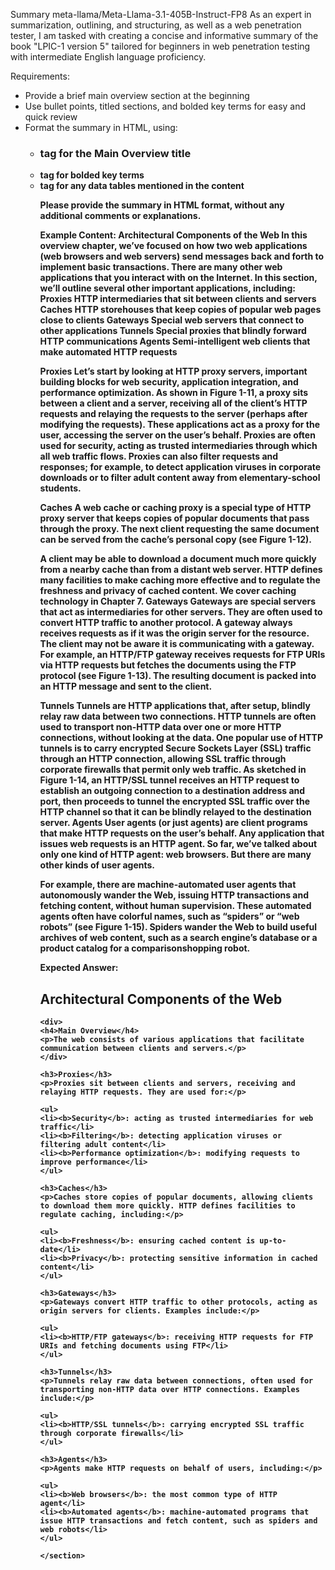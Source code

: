 Summary meta-llama/Meta-Llama-3.1-405B-Instruct-FP8
As an expert in summarization, outlining, and structuring, as well as a web penetration tester, I am tasked with creating a concise and informative summary of the book "LPIC-1 version 5" tailored for beginners in web penetration testing with intermediate English language proficiency.

Requirements:

- Provide a brief main overview section at the beginning
- Use bullet points, titled sections, and bolded key terms for easy and quick review
- Format the summary in HTML, using:
  - <h3> tag for the Main Overview title
  - <b> tag for bolded key terms
  - <table> tag for any data tables mentioned in the content

Please provide the summary in HTML format, without any additional comments or explanations.

Example Content:
Architectural Components of the Web
In this overview chapter, we’ve focused on how two web applications (web browsers
and web servers) send messages back and forth to implement basic transactions.
There are many other web applications that you interact with on the Internet. In this
section, we’ll outline several other important applications, including:
Proxies
HTTP intermediaries that sit between clients and servers
Caches
HTTP storehouses that keep copies of popular web pages close to clients
Gateways
Special web servers that connect to other applications
Tunnels
Special proxies that blindly forward HTTP communications
Agents
Semi-intelligent web clients that make automated HTTP requests

Proxies
Let’s start by looking at HTTP proxy servers, important building blocks for web
security, application integration, and performance optimization.
As shown in Figure 1-11, a proxy sits between a client and a server, receiving all of
the client’s HTTP requests and relaying the requests to the server (perhaps after
modifying the requests). These applications act as a proxy for the user, accessing the
server on the user’s behalf.
Proxies are often used for security, acting as trusted intermediaries through which all
web traffic flows. Proxies can also filter requests and responses; for example, to
detect application viruses in corporate downloads or to filter adult content away
from elementary-school students.

Caches
A web cache or caching proxy is a special type of HTTP proxy server that keeps copies of popular documents that pass through the proxy. The next client requesting the
same document can be served from the cache’s personal copy (see Figure 1-12).

A client may be able to download a document much more quickly from a nearby
cache than from a distant web server. HTTP defines many facilities to make caching
more effective and to regulate the freshness and privacy of cached content. We cover
caching technology in Chapter 7.
Gateways
Gateways are special servers that act as intermediaries for other servers. They are
often used to convert HTTP traffic to another protocol. A gateway always receives
requests as if it was the origin server for the resource. The client may not be aware it
is communicating with a gateway.
For example, an HTTP/FTP gateway receives requests for FTP URIs via HTTP
requests but fetches the documents using the FTP protocol (see Figure 1-13). The
resulting document is packed into an HTTP message and sent to the client.

Tunnels
Tunnels are HTTP applications that, after setup, blindly relay raw data between two
connections. HTTP tunnels are often used to transport non-HTTP data over one or
more HTTP connections, without looking at the data.
One popular use of HTTP tunnels is to carry encrypted Secure Sockets Layer (SSL)
traffic through an HTTP connection, allowing SSL traffic through corporate firewalls that permit only web traffic. As sketched in Figure 1-14, an HTTP/SSL tunnel
receives an HTTP request to establish an outgoing connection to a destination
address and port, then proceeds to tunnel the encrypted SSL traffic over the HTTP
channel so that it can be blindly relayed to the destination server.
Agents
User agents (or just agents) are client programs that make HTTP requests on the
user’s behalf. Any application that issues web requests is an HTTP agent. So far,
we’ve talked about only one kind of HTTP agent: web browsers. But there are many
other kinds of user agents.

For example, there are machine-automated user agents that autonomously wander
the Web, issuing HTTP transactions and fetching content, without human supervision. These automated agents often have colorful names, such as “spiders” or “web
robots” (see Figure 1-15). Spiders wander the Web to build useful archives of web
content, such as a search engine’s database or a product catalog for a comparisonshopping robot.

Expected Answer:

<section>
<h2>Architectural Components of the Web</h2>

    <div>
    <h4>Main Overview</h4>
    <p>The web consists of various applications that facilitate communication between clients and servers.</p>
    </div>

    <h3>Proxies</h3>
    <p>Proxies sit between clients and servers, receiving and relaying HTTP requests. They are used for:</p>

    <ul>
    <li><b>Security</b>: acting as trusted intermediaries for web traffic</li>
    <li><b>Filtering</b>: detecting application viruses or filtering adult content</li>
    <li><b>Performance optimization</b>: modifying requests to improve performance</li>
    </ul>

    <h3>Caches</h3>
    <p>Caches store copies of popular documents, allowing clients to download them more quickly. HTTP defines facilities to regulate caching, including:</p>

    <ul>
    <li><b>Freshness</b>: ensuring cached content is up-to-date</li>
    <li><b>Privacy</b>: protecting sensitive information in cached content</li>
    </ul>

    <h3>Gateways</h3>
    <p>Gateways convert HTTP traffic to other protocols, acting as origin servers for clients. Examples include:</p>

    <ul>
    <li><b>HTTP/FTP gateways</b>: receiving HTTP requests for FTP URIs and fetching documents using FTP</li>
    </ul>

    <h3>Tunnels</h3>
    <p>Tunnels relay raw data between connections, often used for transporting non-HTTP data over HTTP connections. Examples include:</p>

    <ul>
    <li><b>HTTP/SSL tunnels</b>: carrying encrypted SSL traffic through corporate firewalls</li>
    </ul>

    <h3>Agents</h3>
    <p>Agents make HTTP requests on behalf of users, including:</p>

    <ul>
    <li><b>Web browsers</b>: the most common type of HTTP agent</li>
    <li><b>Automated agents</b>: machine-automated programs that issue HTTP transactions and fetch content, such as spiders and web robots</li>
    </ul>

    </section>
